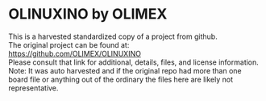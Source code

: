
# OLINUXINO by OLIMEX  
This is a harvested standardized copy of a project from github.  
The original project can be found at:  
https://github.com/OLIMEX/OLINUXINO  
Please consult that link for additional, details, files, and license information.  
Note: It was auto harvested and if the original repo had more than one board file or anything out of the ordinary the files here are likely not representative.  
    